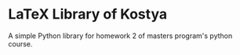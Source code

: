 # LaTeX Library of Kostya

A simple Python library for homework 2 of masters program's python course.